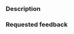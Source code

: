 ### Description

<!--
What is your PR doing and why? Please link a ticket and any other relevant
relations like Slack threads or Sentry issues.
-->

### Requested feedback

<!-- Is there any specific feedback you are looking for on the PR? It's okay if this is blank. -->
